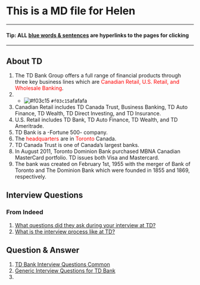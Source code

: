 # This is a MD file for Helen
***
#### Tip: ALL [blue words & sentences](README.md) are hyperlinks to the pages for clicking
***
## About TD
1. The TD Bank Group offers a full range of financial products through three key business lines which are <span style="color:red">Canadian Retail, U.S. Retail, and Wholesale Banking</span>.
2. - ![#f03c15](https://via.placeholder.com/15/f03c15/f03c15.png) `#f03c15`afafafa
3. Canadian Retail includes TD Canada Trust, Business Banking, TD Auto Finance, TD Wealth, TD Direct Investing, and TD Insurance.
4. U.S. Retail includes TD Bank, TD Auto Finance, TD Wealth, and TD Ameritrade.
5. TD Bank is a -Fortune 500- company.
6. The <span style="color:red">headquarters</span> are in <span style="color:red">Toronto</span> Canada. 
7. TD Canada Trust is one of Canada’s largest banks.
8. In August 2011, Toronto Dominion Bank purchased MBNA Canadian MasterCard portfolio.  TD issues both Visa and Mastercard. 
9. The bank was created on February 1st, 1955 with the merger of Bank of Toronto and The Dominion Bank which were founded in 1855 and 1869, respectively.
## Interview Questions
### From Indeed
1. [What questions did they ask during your interview at TD?](https://ca.indeed.com/cmp/Td-Bank/faq/what-questions-did-they-ask-during-your-interview-at-td-bank?quid=1bc6vft8r5j52dn9)
2. [What is the interview process like at TD?](https://ca.indeed.com/cmp/Td-Bank/faq/what-is-the-interview-process-like-at-td-bank?quid=1bofsk3ve5j4pds2)
## Question & Answer
1. [TD Bank Interview Questions Common](https://worknearyou.ca/td-bank-interview-questions)
2. [Generic Interview Questions for TD Bank](https://www.ncesc.com/td-bank-interview-questions/)
3. 
